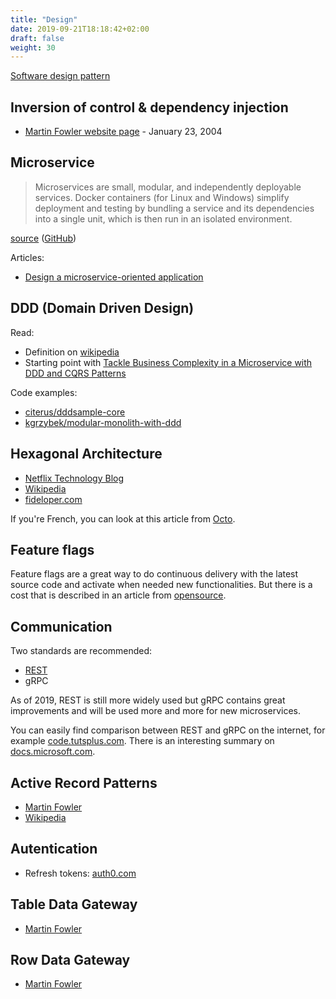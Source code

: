 ```yaml
---
title: "Design"
date: 2019-09-21T18:18:42+02:00
draft: false
weight: 30
---
```


[Software design pattern](https://en.wikipedia.org/wiki/Software_design_pattern)

## Inversion of control & dependency injection

- [Martin Fowler website page](https://www.martinfowler.com/articles/injection.html) - January 23, 2004

## Microservice

> Microservices are small, modular, and independently deployable services. Docker containers (for Linux and Windows) simplify deployment and testing by bundling a service and its dependencies into a single unit, which is then run in an isolated environment.

[source](https://blogs.msdn.microsoft.com/wriju/2017/12/18/microservices-docker-architecture-for-apps/) ([GitHub](https://github.com/dotnet-architecture/eShopOnContainers))

Articles:

- [Design a microservice-oriented application](https://docs.microsoft.com/en-us/dotnet/architecture/microservices/multi-container-microservice-net-applications/microservice-application-design)

## DDD (Domain Driven Design)

Read:

- Definition on [wikipedia](https://en.wikipedia.org/wiki/Domain-driven_design)
- Starting point with [Tackle Business Complexity in a Microservice with DDD and CQRS Patterns](https://docs.microsoft.com/en-us/dotnet/architecture/microservices/microservice-ddd-cqrs-patterns/)

Code examples:

- [citerus/dddsample-core](https://github.com/citerus/dddsample-core)
- [kgrzybek/modular-monolith-with-ddd](https://github.com/kgrzybek/modular-monolith-with-ddd)

## Hexagonal Architecture

- [Netflix Technology Blog](https://netflixtechblog.com/ready-for-changes-with-hexagonal-architecture-b315ec967749)
- [Wikipedia](https://en.wikipedia.org/wiki/Hexagonal_architecture_(software))
- [fideloper.com](https://fideloper.com/hexagonal-architecture)

If you're French, you can look at this article from [Octo](https://blog.octo.com/architecture-hexagonale-trois-principes-et-un-exemple-dimplementation/).

## Feature flags

Feature flags are a great way to do continuous delivery with the latest source code and activate when needed new functionalities. But there is a cost that is described in an article from [opensource](https://opensource.com/article/18/7/does-progressive-exposure-really-come-cost).

## Communication

Two standards are recommended:

- [REST](https://fr.wikipedia.org/wiki/Representational_state_transfer)
- gRPC

As of 2019, REST is still more widely used but gRPC contains great improvements and will be used more and more for new microservices.

You can easily find comparison between REST and gRPC on the internet, for example [code.tutsplus.com](https://code.tutsplus.com/tutorials/rest-vs-grpc-battle-of-the-apis--cms-30711). There is an interesting summary on [docs.microsoft.com](https://docs.microsoft.com/en-us/aspnet/core/grpc/comparison?view=aspnetcore-3.0).

## Active Record Patterns

- [Martin Fowler](https://martinfowler.com/eaaCatalog/activeRecord.html)
- [Wikipedia](https://en.wikipedia.org/wiki/Active_record_pattern)

## Autentication

- Refresh tokens: [auth0.com](https://auth0.com/learn/refresh-tokens/)

## Table Data Gateway

- [Martin Fowler](https://martinfowler.com/eaaCatalog/tableDataGateway.html)

## Row Data Gateway

- [Martin Fowler](https://martinfowler.com/eaaCatalog/rowDataGateway.html)
